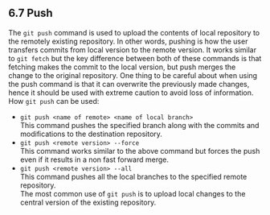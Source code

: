 ## 6.7 Push
The `git push` command is used to upload the contents of local repository
to the remotely existing repository. In other words, pushing is how the user
transfers commits from local version to the remote version.
It works similar to `git fetch` but the key difference between both of these
commands is that fetching makes the commit to the local version, but 
push merges the change to the original repository. One thing to be careful
about when using the push command is that it can overwrite the previously 
made changes, hence it should be used with extreme caution to avoid
loss of information.\
How `git push` can be used:
* `git push <name of remote> <name of local branch>`\
This command pushes the specified branch along with the commits
and modifications to the destination repository. 
* `git push <remote version> --force`\
This command works similar to the above command but forces the
push even if it results in a non fast forward merge.
* `git push <remote version> --all`\
This command pushes all the local branches to the specified remote 
repository.\
The most common use of `git push` is to upload local changes to
the central version of the existing repository.